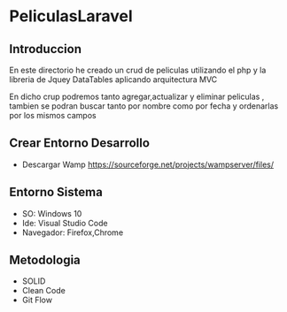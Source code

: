 # PeliculasLaravel

## Introduccion

En este directorio he creado un crud de peliculas utilizando el php y la libreria de Jquey DataTables aplicando arquitectura MVC

En dicho crup podremos tanto agregar,actualizar y eliminar peliculas , tambien se podran buscar tanto por nombre como por fecha y ordenarlas por los mismos campos 

## Crear Entorno Desarrollo

- Descargar Wamp https://sourceforge.net/projects/wampserver/files/

## Entorno Sistema

- SO: Windows 10
- Ide: Visual Studio Code
- Navegador: Firefox,Chrome

## Metodologia

- SOLID
- Clean Code
- Git Flow
